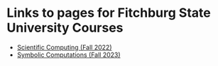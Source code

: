 # Links to pages for Fitchburg State University Courses

* [Scientific Computing (Fall 2022)](sci-comp-notes/index.html)
* [Symbolic Computations (Fall 2023)](sym-comp-notes/index.html)
